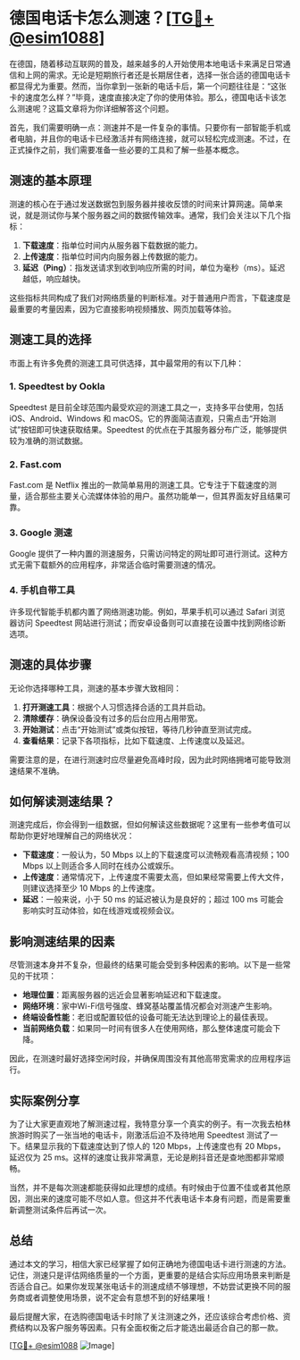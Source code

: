 # 德国电话卡怎么测速？[[TG💪+ @esim1088](https://t.me/s/esim1088)]

在德国，随着移动互联网的普及，越来越多的人开始使用本地电话卡来满足日常通信和上网的需求。无论是短期旅行者还是长期居住者，选择一张合适的德国电话卡都显得尤为重要。然而，当你拿到一张新的电话卡后，第一个问题往往是：“这张卡的速度怎么样？”毕竟，速度直接决定了你的使用体验。那么，德国电话卡该怎么测速呢？这篇文章将为你详细解答这个问题。

首先，我们需要明确一点：测速并不是一件复杂的事情。只要你有一部智能手机或者电脑，并且你的电话卡已经激活并有网络连接，就可以轻松完成测速。不过，在正式操作之前，我们需要准备一些必要的工具和了解一些基本概念。

## 测速的基本原理

测速的核心在于通过发送数据包到服务器并接收反馈的时间来计算网速。简单来说，就是测试你与某个服务器之间的数据传输效率。通常，我们会关注以下几个指标：

1. **下载速度**：指单位时间内从服务器下载数据的能力。
2. **上传速度**：指单位时间内向服务器上传数据的能力。
3. **延迟（Ping）**：指发送请求到收到响应所需的时间，单位为毫秒（ms）。延迟越低，响应越快。

这些指标共同构成了我们对网络质量的判断标准。对于普通用户而言，下载速度是最重要的考量因素，因为它直接影响视频播放、网页加载等体验。

## 测速工具的选择

市面上有许多免费的测速工具可供选择，其中最常用的有以下几种：

### 1. Speedtest by Ookla

Speedtest 是目前全球范围内最受欢迎的测速工具之一，支持多平台使用，包括 iOS、Android、Windows 和 macOS。它的界面简洁直观，只需点击“开始测试”按钮即可快速获取结果。Speedtest 的优点在于其服务器分布广泛，能够提供较为准确的测试数据。

### 2. Fast.com

Fast.com 是 Netflix 推出的一款简单易用的测速工具。它专注于下载速度的测量，适合那些主要关心流媒体体验的用户。虽然功能单一，但其界面友好且结果可靠。

### 3. Google 测速

Google 提供了一种内置的测速服务，只需访问特定的网址即可进行测试。这种方式无需下载额外的应用程序，非常适合临时需要测速的情况。

### 4. 手机自带工具

许多现代智能手机都内置了网络测速功能。例如，苹果手机可以通过 Safari 浏览器访问 Speedtest 网站进行测试；而安卓设备则可以直接在设置中找到网络诊断选项。

## 测速的具体步骤

无论你选择哪种工具，测速的基本步骤大致相同：

1. **打开测速工具**：根据个人习惯选择合适的工具并启动。
2. **清除缓存**：确保设备没有过多的后台应用占用带宽。
3. **开始测试**：点击“开始测试”或类似按钮，等待几秒钟直至测试完成。
4. **查看结果**：记录下各项指标，比如下载速度、上传速度以及延迟。

需要注意的是，在进行测速时应尽量避免高峰时段，因为此时网络拥堵可能导致测速结果不准确。

## 如何解读测速结果？

测速完成后，你会得到一组数据，但如何解读这些数据呢？这里有一些参考值可以帮助你更好地理解自己的网络状况：

- **下载速度**：一般认为，50 Mbps 以上的下载速度可以流畅观看高清视频；100 Mbps 以上则适合多人同时在线办公或娱乐。
- **上传速度**：通常情况下，上传速度不需要太高，但如果经常需要上传大文件，则建议选择至少 10 Mbps 的上传速度。
- **延迟**：一般来说，小于 50 ms 的延迟被认为是良好的；超过 100 ms 可能会影响实时互动体验，如在线游戏或视频会议。

## 影响测速结果的因素

尽管测速本身并不复杂，但最终的结果可能会受到多种因素的影响。以下是一些常见的干扰项：

- **地理位置**：距离服务器的远近会显著影响延迟和下载速度。
- **网络环境**：家中Wi-Fi信号强度、蜂窝基站覆盖情况都会对测速产生影响。
- **终端设备性能**：老旧或配置较低的设备可能无法达到理论上的最佳表现。
- **当前网络负载**：如果同一时间有很多人在使用网络，那么整体速度可能会下降。

因此，在测速时最好选择空闲时段，并确保周围没有其他高带宽需求的应用程序运行。

## 实际案例分享

为了让大家更直观地了解测速过程，我特意分享一个真实的例子。有一次我去柏林旅游时购买了一张当地的电话卡，刚激活后迫不及待地用 Speedtest 测试了一下。结果显示我的下载速度达到了惊人的 120 Mbps，上传速度也有 20 Mbps，延迟仅为 25 ms。这样的速度让我非常满意，无论是刷抖音还是查地图都非常顺畅。

当然，并不是每次测速都能获得如此理想的成绩。有时候由于位置不佳或者其他原因，测出来的速度可能不尽如人意。但这并不代表电话卡本身有问题，而是需要重新调整测试条件后再试一次。

## 总结

通过本文的学习，相信大家已经掌握了如何正确地为德国电话卡进行测速的方法。记住，测速只是评估网络质量的一个方面，更重要的是结合实际应用场景来判断是否适合自己。如果你发现某张电话卡的测速成绩不够理想，不妨尝试更换不同的服务商或者调整使用场景，说不定会有意想不到的好结果哦！

最后提醒大家，在选购德国电话卡时除了关注测速之外，还应该综合考虑价格、资费结构以及客户服务等因素。只有全面权衡之后才能选出最适合自己的那一款。

[[TG💪+ @esim1088](https://t.me/s/esim1088) ![Image](https://i.postimg.cc/4NQfJmqS/Snipaste-2025-05-13-00-14-12.png)]